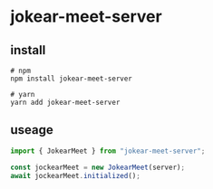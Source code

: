 # jokear-meet-server

## install

```shell
# npm
npm install jokear-meet-server

# yarn
yarn add jokear-meet-server
```

## useage

```javascript
import { JokearMeet } from "jokear-meet-server";

const jockearMeet = new JokearMeet(server);
await jockearMeet.initialized();
```
